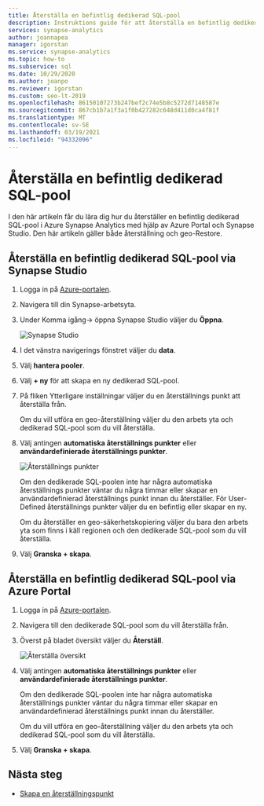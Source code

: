 ```yaml
---
title: Återställa en befintlig dedikerad SQL-pool
description: Instruktions guide för att återställa en befintlig dedikerad SQL-pool.
services: synapse-analytics
author: joannapea
manager: igorstan
ms.service: synapse-analytics
ms.topic: how-to
ms.subservice: sql
ms.date: 10/29/2020
ms.author: joanpo
ms.reviewer: igorstan
ms.custom: seo-lt-2019
ms.openlocfilehash: 86150107273b247bef2c74e5b8c5272d7148587e
ms.sourcegitcommit: 867cb1b7a1f3a1f0b427282c648d411d0ca4f81f
ms.translationtype: MT
ms.contentlocale: sv-SE
ms.lasthandoff: 03/19/2021
ms.locfileid: "94332096"
---
```

# <a name="restore-an-existing-dedicated-sql-pool"></a>Återställa en befintlig dedikerad SQL-pool

I den här artikeln får du lära dig hur du återställer en befintlig dedikerad SQL-pool i Azure Synapse Analytics med hjälp av Azure Portal och Synapse Studio. Den här artikeln gäller både återställning och geo-Restore. 

## <a name="restore-an-existing-dedicated-sql-pool-through-the-synapse-studio"></a>Återställa en befintlig dedikerad SQL-pool via Synapse Studio

1. Logga in på [Azure-portalen](https://portal.azure.com/).
2. Navigera till din Synapse-arbetsyta. 
3. Under Komma igång-> öppna Synapse Studio väljer du **Öppna**.

    ![ Synapse Studio](../media/sql-pools/open-synapse-studio.png)
4. I det vänstra navigerings fönstret väljer du **data**.
5. Välj **hantera pooler**. 
6. Välj **+ ny** för att skapa en ny dedikerad SQL-pool. 
7. På fliken Ytterligare inställningar väljer du en återställnings punkt att återställa från. 

    Om du vill utföra en geo-återställning väljer du den arbets yta och dedikerad SQL-pool som du vill återställa. 

8. Välj antingen **automatiska återställnings punkter** eller **användardefinierade återställnings punkter**. 

    ![Återställnings punkter](../media/sql-pools/restore-point.PNG)

    Om den dedikerade SQL-poolen inte har några automatiska återställnings punkter väntar du några timmar eller skapar en användardefinierad återställnings punkt innan du återställer. För User-Defined återställnings punkter väljer du en befintlig eller skapar en ny.

    Om du återställer en geo-säkerhetskopiering väljer du bara den arbets yta som finns i käll regionen och den dedikerade SQL-pool som du vill återställa. 

9. Välj **Granska + skapa**.

## <a name="restore-an-existing-dedicated-sql-pool-through-the-azure-portal"></a>Återställa en befintlig dedikerad SQL-pool via Azure Portal

1. Logga in på [Azure-portalen](https://portal.azure.com/).
2. Navigera till den dedikerade SQL-pool som du vill återställa från.
3. Överst på bladet översikt väljer du **Återställ**.

    ![ Återställa översikt](../media/sql-pools/restore-sqlpool-01.png)

4. Välj antingen **automatiska återställnings punkter** eller **användardefinierade återställnings punkter**. 

    Om den dedikerade SQL-poolen inte har några automatiska återställnings punkter väntar du några timmar eller skapar en användardefinierad återställnings punkt innan du återställer. 

    Om du vill utföra en geo-återställning väljer du den arbets yta och dedikerad SQL-pool som du vill återställa. 

5. Välj **Granska + skapa**.

## <a name="next-steps"></a>Nästa steg

- [Skapa en återställningspunkt](sqlpool-create-restore-point.md)
